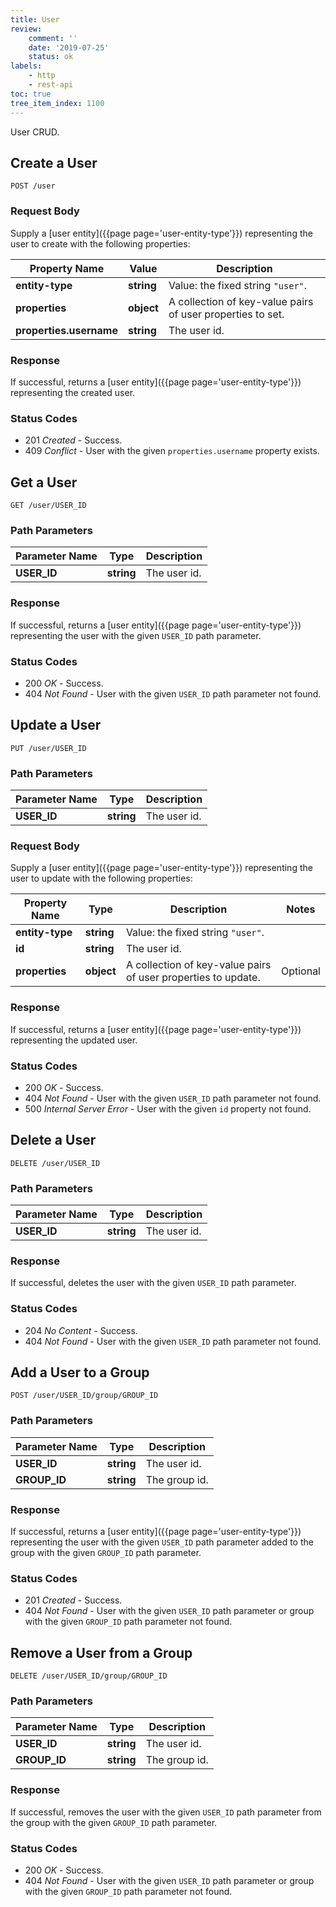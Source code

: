 ```yaml
---
title: User
review:
    comment: ''
    date: '2019-07-25'
    status: ok
labels:
    - http
    - rest-api
toc: true
tree_item_index: 1100
---
```


User CRUD.

## Create a User

```
POST /user
```

### Request Body

Supply a [user entity]({{page page='user-entity-type'}}) representing the user to create with the following properties:

| Property Name           | Value      | Description                                                |
| ----------------------- | ---------- | ---------------------------------------------------------- |
| **entity-type**         | **string** | Value: the fixed string `"user"`.                          |
| **properties**          | **object** | A collection of key-value pairs of user properties to set. |
| **properties.username** | **string** | The user id.                                               |

<!--
TODO: replace **properties.username** by id when fixed on master, see https://jira.nuxeo.com/browse/NXP-27105
-->

### Response

If successful, returns a [user entity]({{page page='user-entity-type'}}) representing the created user.

### Status Codes

- 201 *Created* - Success.
- 409 *Conflict* - User with the given `properties.username` property exists.

## Get a User

```
GET /user/USER_ID
```

### Path Parameters

| Parameter Name | Type       | Description  |
| -------------- | ---------- | ------------ |
| **USER_ID**    | **string** | The user id. |

### Response

If successful, returns a [user entity]({{page page='user-entity-type'}}) representing the user with the given `USER_ID` path parameter.

### Status Codes

- 200 *OK* - Success.
- 404 *Not Found* - User with the given `USER_ID` path parameter not found.

## Update a User

```
PUT /user/USER_ID
```

### Path Parameters

| Parameter Name | Type       | Description  |
| -------------- | ---------- | ------------ |
| **USER_ID**    | **string** | The user id. |

### Request Body

Supply a [user entity]({{page page='user-entity-type'}}) representing the user to update with the following properties:

| Property Name   | Type       | Description                                                   | Notes    |
| --------------- | ---------- | ------------------------------------------------------------- | -------- |
| **entity-type** | **string** | Value: the fixed string `"user"`.                             |          |
| **id**          | **string** | The user id.                                                  |          |
| **properties**  | **object** | A collection of key-value pairs of user properties to update. | Optional |

### Response

If successful, returns a [user entity]({{page page='user-entity-type'}}) representing the updated user.

### Status Codes

- 200 *OK* - Success.
- 404 *Not Found* - User with the given `USER_ID` path parameter not found.
- 500 *Internal Server Error* - User with the given `id` property not found.

## Delete a User

```
DELETE /user/USER_ID
```

### Path Parameters

| Parameter Name | Type       | Description  |
| -------------- | ---------- | ------------ |
| **USER_ID**    | **string** | The user id. |

### Response

If successful, deletes the user with the given `USER_ID` path parameter.

### Status Codes

- 204 *No Content* - Success.
- 404 *Not Found* - User with the given `USER_ID` path parameter not found.

## Add a User to a Group

```
POST /user/USER_ID/group/GROUP_ID
```

### Path Parameters

| Parameter Name | Type       | Description   |
| -------------- | ---------- | ------------- |
| **USER_ID**    | **string** | The user id.  |
| **GROUP_ID**   | **string** | The group id. |

### Response

If successful, returns a [user entity]({{page page='user-entity-type'}}) representing the user with the given `USER_ID` path parameter added to the group with the given `GROUP_ID` path parameter.

### Status Codes

- 201 *Created* - Success.
- 404 *Not Found* - User with the given `USER_ID` path parameter or group with the given `GROUP_ID` path parameter not found.

## Remove a User from a Group

```
DELETE /user/USER_ID/group/GROUP_ID
```

### Path Parameters

| Parameter Name | Type       | Description   |
| -------------- | ---------- | ------------- |
| **USER_ID**    | **string** | The user id.  |
| **GROUP_ID**   | **string** | The group id. |

### Response

If successful, removes the user with the given `USER_ID` path parameter from the group with the given `GROUP_ID` path parameter.

### Status Codes

- 200 *OK* - Success.
- 404 *Not Found* - User with the given `USER_ID` path parameter or group with the given `GROUP_ID` path parameter not found.
